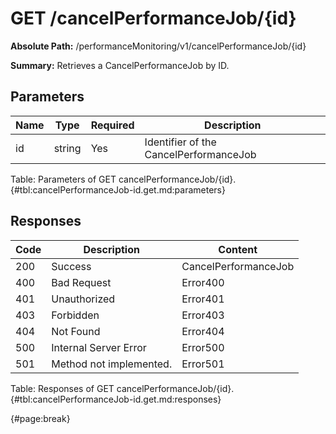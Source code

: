 <!--
    ATTENTION: This file was generated via gradle!
               Do NOT manually edit this file! Any such changes will be overwritten!
-->

# GET /cancelPerformanceJob/{id}

**Absolute Path:** /performanceMonitoring/v1/cancelPerformanceJob/{id}

**Summary:** Retrieves a CancelPerformanceJob by ID.

## Parameters

| Name | Type | Required | Description |
| ------ | ------ | --- | ------------ |
| id | string | Yes | Identifier of the CancelPerformanceJob |

Table: Parameters of GET cancelPerformanceJob/{id}. {#tbl:cancelPerformanceJob-id.get.md:parameters}

## Responses

| Code | Description | Content |
|------|-------------|---------|
| 200 | Success | CancelPerformanceJob |
| 400 | Bad Request | Error400 |
| 401 | Unauthorized | Error401 |
| 403 | Forbidden | Error403 |
| 404 | Not Found | Error404 |
| 500 | Internal Server Error | Error500 |
| 501 | Method not implemented. | Error501 |

Table: Responses of GET cancelPerformanceJob/{id}. {#tbl:cancelPerformanceJob-id.get.md:responses}

{#page:break}
